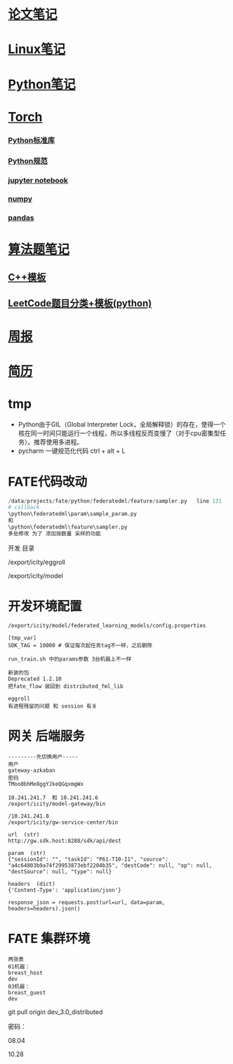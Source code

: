 # [论文笔记](paper-note)

# [Linux笔记](Linux-note)

# [Python笔记](python-note)

# [Torch](python-note/torch)

### [Python标准库](python-note)

### [Python规范](python-note/python-rule)

### [jupyter notebook](python-note/jupyter)

### [numpy](python-note/numpy-note)

### [pandas](python-note/pandas)

# [算法题笔记](algorithm-note)

## [C++模板](algorithm-note)

## [LeetCode题目分类+模板(python)](algorithm-note/LeetCode)

# [周报](work-note)

# [简历](resume)



# tmp

- Python由于GIL（Global Interpreter Lock，全局解释锁）的存在，使得一个核在同一时间只能运行一个线程，所以多线程反而变慢了（对于cpu密集型任务）。推荐使用多进程。
- pycharm 一键规范化代码  ctrl + alt + L

# FATE代码改动

```python
/data/projects/fate/python/federatedml/feature/sampler.py   line 131
# callback
\python\federatedml\param\sample_param.py 
和
\python\federatedml\feature\sampler.py
多处修改 为了 添加按数量 采样的功能
```

开发 目录

/export/icity/eggroll

/export/icity/model

# 开发环境配置

```shell
/export/icity/model/federated_learning_models/config.properties

[tmp_var]
SDK_TAG = 10000 # 保证每次起任务tag不一样，之后删除

run_train.sh 中的params参数 3台机器上不一样

新装的包
Deprecated 1.2.10
把fate_flow 装回到 distributed_fml_lib

eggroll  
有进程残留的问题 和 session 有关
```

# 网关 后端服务

```shell
---------先切换用户-----
用户
gateway-azkaban 
密码
TMoo0bhMe8ggYJkeQGqxmgWx

10.241.241.7  和 10.241.241.6
/export/icity/model-gateway/bin

/10.241.241.8
/export/icity/gw-service-center/bin

url  (str)
http://gw.sdk.host:8288/sdk/api/dest

param  (str)
{"sessionId": "", "taskId": "P61-T10-I1", "source": "a4c64803b9a74f29953873ebf2204b35", "destCode": null, "op": null, "destSource": null, "type": null}

headers  (dict)
{'Content-Type': 'application/json'}

response_json = requests.post(url=url, data=param, headers=headers).json()
```

# FATE 集群环境

```
两张表
01机器：
breast_host
dev
03机器：
breast_guest
dev

```



git pull origin dev_3.0_distributed



密码：

08.04

10.28

